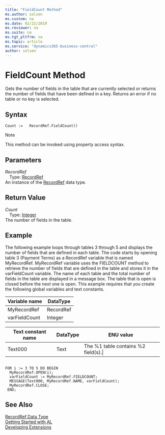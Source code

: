 ```yaml
---
title: "FieldCount Method"
ms.author: solsen
ms.custom: na
ms.date: 02/22/2019
ms.reviewer: na
ms.suite: na
ms.tgt_pltfrm: na
ms.topic: article
ms.service: "dynamics365-business-central"
author: solsen
---
```

[//]: # (START>DO_NOT_EDIT)
[//]: # (IMPORTANT:Do not edit any of the content between here and the END>DO_NOT_EDIT.)
[//]: # (Any modifications should be made in the .xml files in the ModernDev repo.)
# FieldCount Method
Gets the number of fields in the table that are currently selected or returns the number of fields that have been defined in a key. Returns an error if no table or no key is selected.


## Syntax
```
Count :=   RecordRef.FieldCount()
```
> [!NOTE]  
> This method can be invoked using property access syntax.  

## Parameters
*RecordRef*  
&emsp;Type: [RecordRef](recordref-data-type.md)  
An instance of the [RecordRef](recordref-data-type.md) data type.  

## Return Value
*Count*  
&emsp;Type: [Integer](../integer/integer-data-type.md)  
The number of fields in the table.  


[//]: # (IMPORTANT: END>DO_NOT_EDIT)

## Example  
 The following example loops through tables 3 through 5 and displays the number of fields that are defined in each table. The code starts by opening table 3 \(Payment Terms\) as a RecordRef variable that is named MyRecordRef. MyRecordRef variable uses the FIELDCOUNT method to retrieve the number of fields that are defined in the table and stores it in the varFieldCount variable. The name of each table and the total number of fields in the table are displayed in a message box. The table that is open is closed before the next one is open. This example requires that you create the following global variables and text constants.  
  
|Variable name|DataType|  
|-------------------|--------------|  
|MyRecordRef|RecordRef|  
|varFieldCount|Integer|  
  
|Text constant name|DataType|ENU value|  
|------------------------|--------------|---------------|  
|Text000|Text|The %1 table contains %2 field\(s\).\\|  
  
```  
  
FOR i := 3 TO 5 DO BEGIN  
  MyRecordRef.OPEN(i);  
  varFieldCount := MyRecordRef.FIELDCOUNT;  
  MESSAGE(Text000, MyRecordRef.NAME, varFieldCount);  
  MyRecordRef.CLOSE;  
 END;  
```  
  

## See Also
[RecordRef Data Type](recordref-data-type.md)  
[Getting Started with AL](../../devenv-get-started.md)  
[Developing Extensions](../../devenv-dev-overview.md)